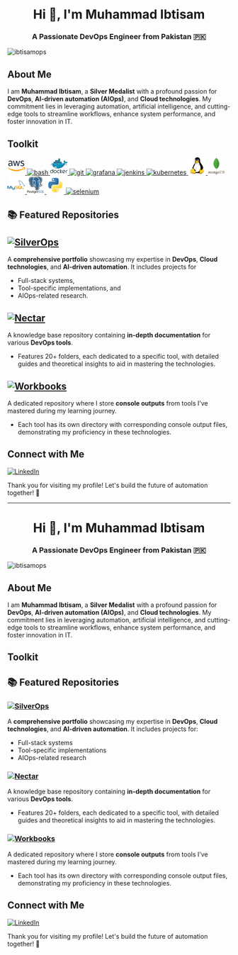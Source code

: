 <h1 align="center">Hi 👋, I'm Muhammad Ibtisam</h1>
<h3 align="center">A Passionate DevOps Engineer from Pakistan 🇵🇰</h3>

<p align="left"> <img src="https://komarev.com/ghpvc/?username=ibtisamops&label=Profile%20views&color=0e75b6&style=flat" alt="ibtisamops" /> </p>

## About Me

I am **Muhammad Ibtisam**, a **Silver Medalist** with a profound passion for **DevOps**, **AI-driven automation (AIOps)**, and **Cloud technologies**. My commitment lies in leveraging automation, artificial intelligence, and cutting-edge tools to streamline workflows, enhance system performance, and foster innovation in IT.

## Toolkit

<p align="left"> <a href="https://aws.amazon.com" target="_blank" rel="noreferrer"> <img src="https://raw.githubusercontent.com/devicons/devicon/master/icons/amazonwebservices/amazonwebservices-original-wordmark.svg" alt="aws" width="40" height="40"/> </a>    <a href="https://www.gnu.org/software/bash/" target="_blank" rel="noreferrer"> <img src="https://www.vectorlogo.zone/logos/gnu_bash/gnu_bash-icon.svg" alt="bash" width="40" height="40"/> </a> <a href="https://www.docker.com/" target="_blank" rel="noreferrer"> <img src="https://raw.githubusercontent.com/devicons/devicon/master/icons/docker/docker-original-wordmark.svg" alt="docker" width="40" height="40"/> </a> <a href="https://git-scm.com/" target="_blank" rel="noreferrer"> <img src="https://www.vectorlogo.zone/logos/git-scm/git-scm-icon.svg" alt="git" width="40" height="40"/> </a> <a href="https://grafana.com" target="_blank" rel="noreferrer"> <img src="https://www.vectorlogo.zone/logos/grafana/grafana-icon.svg" alt="grafana" width="40" height="40"/> </a> <a href="https://www.jenkins.io" target="_blank" rel="noreferrer"> <img src="https://www.vectorlogo.zone/logos/jenkins/jenkins-icon.svg" alt="jenkins" width="40" height="40"/> </a> <a href="https://kubernetes.io" target="_blank" rel="noreferrer"> <img src="https://www.vectorlogo.zone/logos/kubernetes/kubernetes-icon.svg" alt="kubernetes" width="40" height="40"/> </a> <a href="https://www.linux.org/" target="_blank" rel="noreferrer"> <img src="https://raw.githubusercontent.com/devicons/devicon/master/icons/linux/linux-original.svg" alt="linux" width="40" height="40"/> </a> <a href="https://www.mongodb.com/" target="_blank" rel="noreferrer"> <img src="https://raw.githubusercontent.com/devicons/devicon/master/icons/mongodb/mongodb-original-wordmark.svg" alt="mongodb" width="40" height="40"/> </a> <a href="https://www.mysql.com/" target="_blank" rel="noreferrer"> <img src="https://raw.githubusercontent.com/devicons/devicon/master/icons/mysql/mysql-original-wordmark.svg" alt="mysql" width="40" height="40"/> </a> <a href="https://www.postgresql.org" target="_blank" rel="noreferrer"> <img src="https://raw.githubusercontent.com/devicons/devicon/master/icons/postgresql/postgresql-original-wordmark.svg" alt="postgresql" width="40" height="40"/> </a> <a href="https://www.python.org" target="_blank" rel="noreferrer"> <img src="https://raw.githubusercontent.com/devicons/devicon/master/icons/python/python-original.svg" alt="python" width="40" height="40"/> </a> <a href="https://www.selenium.dev" target="_blank" rel="noreferrer"> <img src="https://raw.githubusercontent.com/detain/svg-logos/780f25886640cef088af994181646db2f6b1a3f8/svg/selenium-logo.svg" alt="selenium" width="40" height="40"/> </a> 

</p>



## 📚 Featured Repositories

## [![SilverOps](https://img.shields.io/badge/-SilverOps-black?style=for-the-badge)](https://github.com/ibtisamops/SilverOps)
A **comprehensive portfolio** showcasing my expertise in **DevOps**, **Cloud technologies**, and **AI-driven automation**. It includes projects for

- Full-stack systems, 
- Tool-specific implementations, and 
- AIOps-related research.

## [![Nectar](https://img.shields.io/badge/-Nectar-black?style=for-the-badge)](https://github.com/ibtisamops/nectar)
A knowledge base repository containing **in-depth documentation** for various **DevOps tools**. 
- Features 20+ folders, each dedicated to a specific tool, with detailed guides and theoretical insights to aid in mastering the technologies.

## [![Workbooks](https://img.shields.io/badge/-Workbooks-black?style=for-the-badge)](https://github.com/ibtisamops/workbooks)
A dedicated repository where I store **console outputs** from tools I’ve mastered during my learning journey. 
- Each tool has its own directory with corresponding console output files, demonstrating my proficiency in these technologies.

## Connect with Me
<p align="left">
<a href="https://linkedin.com/in/ibtisamops" target="blank"><img src="https://img.shields.io/badge/-LinkedIn-%230077B5?style=for-the-badge&logo=linkedin&logoColor=white" alt="LinkedIn" /></a>
</p>

Thank you for visiting my profile! Let's build the future of automation together! 🚀

---

<h1 align="center">Hi 👋, I'm Muhammad Ibtisam</h1>
<h3 align="center">A Passionate DevOps Engineer from Pakistan 🇵🇰</h3>

<p align="left"> <img src="https://komarev.com/ghpvc/?username=ibtisamops&label=Profile%20views&color=0e75b6&style=flat" alt="ibtisamops" /> </p>

## About Me

I am **Muhammad Ibtisam**, a **Silver Medalist** with a profound passion for **DevOps**, **AI-driven automation (AIOps)**, and **Cloud technologies**. My commitment lies in leveraging automation, artificial intelligence, and cutting-edge tools to streamline workflows, enhance system performance, and foster innovation in IT.

## Toolkit

<p align="left"> 
   <!-- Toolkit icons as before -->
</p>

## 📚 Featured Repositories

### [![SilverOps](https://img.shields.io/badge/-SilverOps-black?style=for-the-badge)](https://github.com/ibtisamops/SilverOps)
A **comprehensive portfolio** showcasing my expertise in **DevOps**, **Cloud technologies**, and **AI-driven automation**. It includes projects for:
- Full-stack systems
- Tool-specific implementations
- AIOps-related research

### [![Nectar](https://img.shields.io/badge/-Nectar-black?style=for-the-badge)](https://github.com/ibtisamops/nectar)
A knowledge base repository containing **in-depth documentation** for various **DevOps tools**.
- Features 20+ folders, each dedicated to a specific tool, with detailed guides and theoretical insights to aid in mastering the technologies.

### [![Workbooks](https://img.shields.io/badge/-Workbooks-black?style=for-the-badge)](https://github.com/ibtisamops/workbooks)
A dedicated repository where I store **console outputs** from tools I’ve mastered during my learning journey.
- Each tool has its own directory with corresponding console output files, demonstrating my proficiency in these technologies.

## Connect with Me
<p align="left">
   <a href="https://linkedin.com/in/ibtisamops" target="blank">
     <img src="https://img.shields.io/badge/-LinkedIn-%230077B5?style=for-the-badge&logo=linkedin&logoColor=white" alt="LinkedIn" />
   </a>
</p>

Thank you for visiting my profile! Let's build the future of automation together! 🚀

